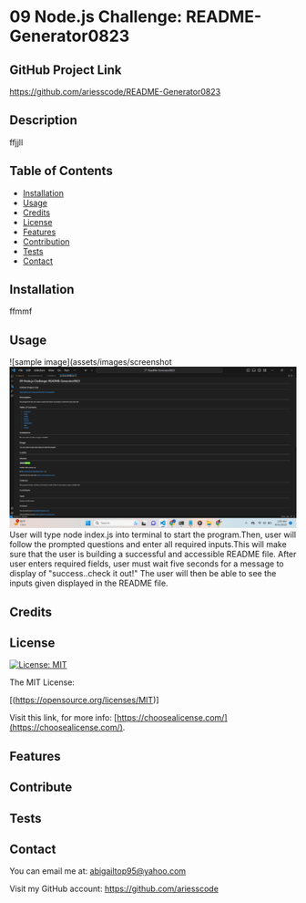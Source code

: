 # 09 Node.js Challenge: README-Generator0823

## GitHub Project Link
  https://github.com/ariesscode/README-Generator0823

## Description
ffjjll



## Table of Contents 

- [Installation](#installation)
- [Usage](#usage)
- [Credits](#credits)
- [License](#license)
- [Features](#features)
- [Contribution](#contribute)
- [Tests](#tests)
- [Contact](#contact)


## Installation
ffmmf


## Usage
![sample image](assets/images/screenshot![Sample ReadMe](assets/images/screenshot.png) User will type node index.js into terminal to start the program.Then, user will follow the prompted questions and enter all required inputs.This will make sure that the user is building a successful and accessible README file. After user enters required fields, user must wait five seconds for a message to display of "success..check it out!" The user will then be able to see the inputs given displayed in the README file.


## Credits


## License
[![License: MIT](https://img.shields.io/badge/License-MIT-yellow.svg)](https://opensource.org/licenses/MIT)
    
  The MIT License: 

  [(https://opensource.org/licenses/MIT)]

    

Visit this link, for more info: [https://choosealicense.com/](https://choosealicense.com/).


## Features



## Contribute


## Tests


## Contact
You can email me at:
abigailtop95@yahoo.com

Visit my GitHub account:
https://github.com/ariesscode


